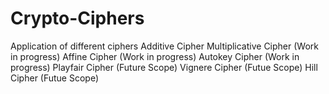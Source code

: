 # Crypto-Ciphers
Application of different ciphers
Additive Cipher
Multiplicative Cipher (Work in progress)
Affine Cipher (Work in progress)
Autokey Cipher (Work in progress)
Playfair Cipher (Future Scope)
Vignere Cipher (Futue Scope)
Hill Cipher (Futue Scope)
